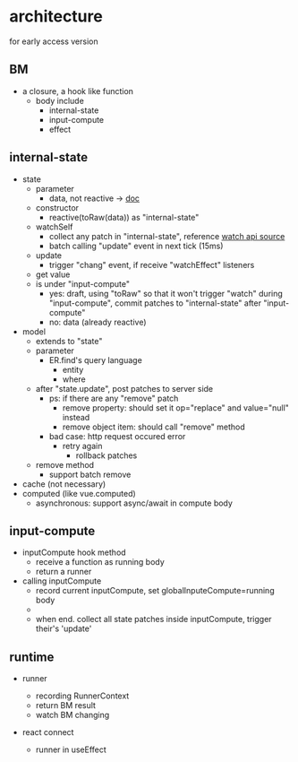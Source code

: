 # architecture 
for early access version

## BM

- a closure, a hook like function
  - body include
    - internal-state
    - input-compute
    - effect

## internal-state

- state
  - parameter
    - data, not reactive -> [doc](https://vuejs.org/api/reactivity-core.html)
  - constructor 
    - reactive(toRaw(data))  as "internal-state"
  - watchSelf
    - collect any patch in "internal-state", reference [watch api source](https://github.com/vuejs/core/blob/main/packages/runtime-core/src/apiWatch.ts#L173)
    - batch calling "update" event in next tick (15ms)
  - update
    - trigger "chang" event, if receive "watchEffect" listeners
  - get value
   - is under "input-compute"
     - yes: draft, using "toRaw" so that it won't trigger "watch" during "input-compute", commit patches to "internal-state" after "input-compute"
     - no: data (already reactive)
- model
  - extends to "state"
  - parameter
    - ER.find's query language
      - entity
      - where
  - after "state.update", post patches to server side
    - ps: if there are any "remove" patch
      - remove property: should set it op="replace" and value="null" instead
      - remove object item: should call "remove" method
    - bad case: http request occured error
      - retry again
        - rollback patches
  - remove method
    - support batch remove
- cache (not necessary)
- computed (like vue.computed)
  - asynchronous: support async/await in compute body

## input-compute

- inputCompute hook method
  - receive a function as running body
  - return a runner
- calling inputCompute
  - record current inputCompute, set globalInputeCompute=running body
  - 
  - when end. collect all state patches inside inputCompute, trigger their's 'update'

## runtime

- runner
  - recording RunnerContext
  - return BM result
  - watch BM changing

- react connect
  - runner in useEffect